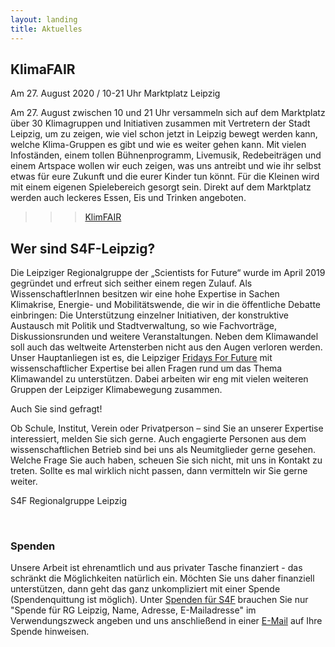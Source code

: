 ```yaml
---
layout: landing
title: Aktuelles
---
```

<h2>KlimaFAIR</h2>

Am 27. August 2020 / 10-21 Uhr
Marktplatz Leipzig

Am 27. August zwischen 10 und 21 Uhr versammeln sich auf dem Marktplatz über 30 Klimagruppen und Initiativen zusammen mit Vertretern der Stadt Leipzig, um zu zeigen, wie viel schon jetzt in Leipzig bewegt werden kann, welche Klima-Gruppen es gibt und wie es weiter gehen kann. Mit vielen Infoständen, einem tollen Bühnenprogramm, Livemusik, Redebeiträgen und einem Artspace wollen wir euch zeigen, was uns antreibt und wie ihr selbst etwas für eure Zukunft und die eurer Kinder tun könnt. Für die Kleinen wird mit einem eigenen Spielebereich gesorgt sein. Direkt auf dem Marktplatz werden auch leckeres Essen, Eis und Trinken angeboten.
>>> <a href="https://leipzigfuersklima.de/klimafair-2022/">KlimFAIR</a>

<h2>Wer sind S4F-Leipzig?</h2>

Die Leipziger Regionalgruppe der „Scientists for Future“ wurde im April 2019 gegründet und erfreut sich seither einem regen Zulauf. Als WissenschaftlerInnen besitzen wir eine hohe Expertise in Sachen Klimakrise, Energie- und Mobilitätswende, die wir in die öffentliche Debatte einbringen: Die Unterstützung einzelner Initiativen, der konstruktive Austausch mit Politik und Stadtverwaltung, so wie Fachvorträge, Diskussionsrunden und weitere Veranstaltungen. Neben dem Klimawandel soll auch das weltweite Artensterben nicht aus den Augen verloren werden. Unser Hauptanliegen ist es, die Leipziger <a href="https://fffleipzig.de/" target="blank">Fridays For Future</a> mit wissenschaftlicher Expertise bei allen Fragen rund um das Thema Klimawandel zu unterstützen. Dabei arbeiten wir eng mit vielen weiteren Gruppen der Leipziger Klimabewegung zusammen.

Auch Sie sind gefragt! 

Ob Schule, Institut, Verein oder Privatperson – sind Sie an unserer Expertise interessiert, melden Sie sich gerne. Auch engagierte Personen aus dem wissenschaftlichen Betrieb sind bei uns als Neumitglieder gerne gesehen. Welche Frage Sie auch haben, scheuen Sie sich nicht, mit uns in Kontakt zu treten. Sollte es mal wirklich nicht passen, dann vermitteln wir Sie gerne weiter.

S4F Regionalgruppe Leipzig

<br>

<h3>Spenden</h3>

Unsere Arbeit ist ehrenamtlich und aus privater Tasche finanziert - das schränkt die Möglichkeiten natürlich ein. Möchten Sie uns daher finanziell unterstützen, dann geht das ganz unkompliziert mit einer Spende (Spendenquittung ist möglich). Unter <a href="https://de.scientists4future.org/ueber-uns/spenden/">Spenden für S4F</a> brauchen Sie nur "Spende für RG Leipzig, Name, Adresse, E-Mailadresse" im Verwendungszweck angeben und uns anschließend in einer <a href="mailto:leipzig@scientists4future.org">E-Mail</a> auf Ihre Spende hinweisen.
